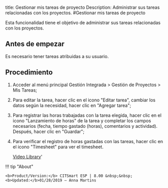 title: Gestionar mis tareas de proyecto
Description: Administrar sus tareas relacionadas con los proyectos.
#Gestionar mis tareas de proyecto


Esta funcionalidad tiene el objetivo de administrar sus tareas relacionadas con
los proyectos.

Antes de empezar
--------------------

Es necesario tener tareas atribuidas a su usuario.

Procedimiento
-----------------

1.  Acceder al menú principal Gestión Integrada \> Gestión de Proyectos \> Mis
    Tareas;

2.  Para editar la tarea, hacer clic en el icono "Editar tarea", cambiar los datos según la
    necesidad, hacer clic en "Agregar tarea";

3.  Para registrar las horas trabajadas con la tarea elegida, hacer clic en el
    icono "Lanzamiento de horas" de la tarea y completar los campos necesarios (fecha, tiempo gastado
    (horas), comentarios y actividad). Después, hacer clic en "Guardar";

4.  Para verificar el registro de horas gastadas con las tareas, hacer clic en
    el icono "Timesheet" para ver el timesheet.


    
    <i class='fa fa-youtube-play  fa-2x' style='color:#97ce17;vertical-align: middle;'> </i> [Video Library](https://www.youtube.com/playlist?list=PLB5qK2uzf2ROTLt6Tt7uegzqwpXHX5nA2)'

!!! tip "About"

    <b>Product/Version:</b> CITSmart ESP | 8.00 &nbsp;&nbsp;
    <b>Updated:</b>01/28/2019 – Anna Martins

